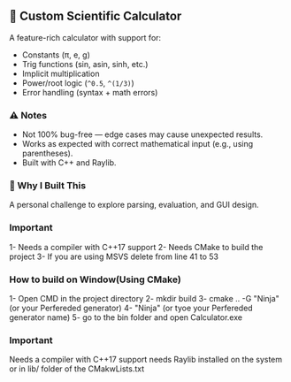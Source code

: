 ## 🧮 Custom Scientific Calculator

A feature-rich calculator with support for:

- Constants (π, e, g)
- Trig functions (sin, asin, sinh, etc.)
- Implicit multiplication
- Power/root logic (`^0.5`, `^(1/3)`)
- Error handling (syntax + math errors)

### ⚠️ Notes
- Not 100% bug-free — edge cases may cause unexpected results.
- Works as expected with correct mathematical input (e.g., using parentheses).
- Built with C++ and Raylib.

### 🚀 Why I Built This
A personal challenge to explore parsing, evaluation, and GUI design.


### Important
1- Needs a compiler with C++17 support 
2- Needs CMake to build the project
3- If you are using MSVS delete from line 41 to 53

### How to build on Window(Using CMake)
1- Open CMD in the project directory
2- mkdir build
3- cmake .. -G "Ninja" (or your Perfereded generator)
4- "Ninja" (or tyoe your Perfereded generator name)
5- go to the bin folder and open Calculator.exe








### Important

Needs a compiler with C++17 support
needs Raylib installed on the system or in lib/ folder of the CMakwLists.txt
